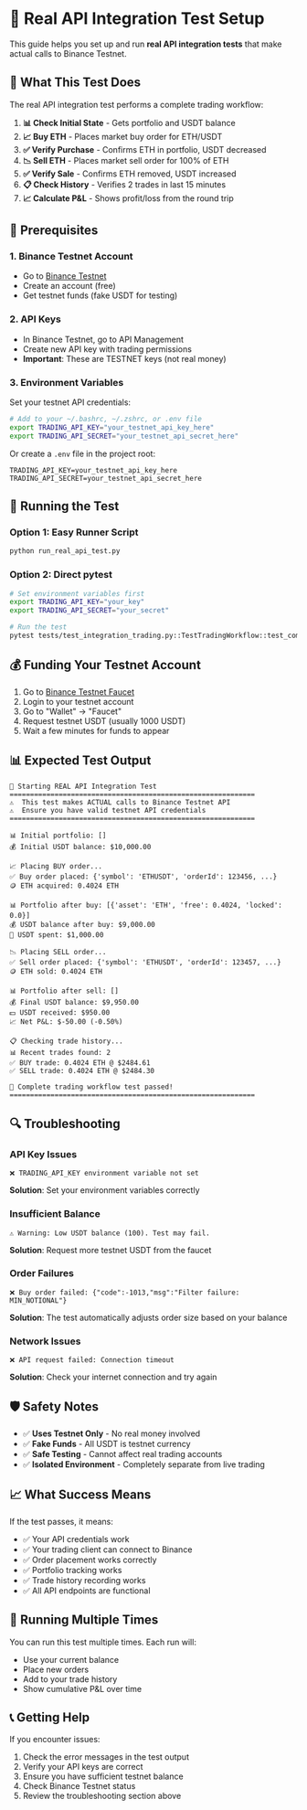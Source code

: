 # 🧪 Real API Integration Test Setup

This guide helps you set up and run **real API integration tests** that make actual calls to Binance Testnet.

## 🎯 **What This Test Does**

The real API integration test performs a complete trading workflow:

1. **📊 Check Initial State** - Gets portfolio and USDT balance
2. **📈 Buy ETH** - Places market buy order for ETH/USDT
3. **✅ Verify Purchase** - Confirms ETH in portfolio, USDT decreased
4. **📉 Sell ETH** - Places market sell order for 100% of ETH
5. **✅ Verify Sale** - Confirms ETH removed, USDT increased
6. **📋 Check History** - Verifies 2 trades in last 15 minutes
7. **📈 Calculate P&L** - Shows profit/loss from the round trip

## 🔧 **Prerequisites**

### 1. Binance Testnet Account
- Go to [Binance Testnet](https://testnet.binance.vision/)
- Create an account (free)
- Get testnet funds (fake USDT for testing)

### 2. API Keys
- In Binance Testnet, go to API Management
- Create new API key with trading permissions
- **Important**: These are TESTNET keys (not real money)

### 3. Environment Variables
Set your testnet API credentials:

```bash
# Add to your ~/.bashrc, ~/.zshrc, or .env file
export TRADING_API_KEY="your_testnet_api_key_here"
export TRADING_API_SECRET="your_testnet_api_secret_here"
```

Or create a `.env` file in the project root:
```env
TRADING_API_KEY=your_testnet_api_key_here
TRADING_API_SECRET=your_testnet_api_secret_here
```

## 🚀 **Running the Test**

### Option 1: Easy Runner Script
```bash
python run_real_api_test.py
```

### Option 2: Direct pytest
```bash
# Set environment variables first
export TRADING_API_KEY="your_key"
export TRADING_API_SECRET="your_secret"

# Run the test
pytest tests/test_integration_trading.py::TestTradingWorkflow::test_complete_trading_workflow_real_api -v -s
```

## 💰 **Funding Your Testnet Account**

1. Go to [Binance Testnet Faucet](https://testnet.binance.vision/)
2. Login to your testnet account
3. Go to "Wallet" → "Faucet"
4. Request testnet USDT (usually 1000 USDT)
5. Wait a few minutes for funds to appear

## 📊 **Expected Test Output**

```
🚀 Starting REAL API Integration Test
============================================================
⚠️  This test makes ACTUAL calls to Binance Testnet API
⚠️  Ensure you have valid testnet API credentials
============================================================

📊 Initial portfolio: []
💰 Initial USDT balance: $10,000.00

📈 Placing BUY order...
✅ Buy order placed: {'symbol': 'ETHUSDT', 'orderId': 123456, ...}
🪙 ETH acquired: 0.4024 ETH

📊 Portfolio after buy: [{'asset': 'ETH', 'free': 0.4024, 'locked': 0.0}]
💰 USDT balance after buy: $9,000.00
💸 USDT spent: $1,000.00

📉 Placing SELL order...
✅ Sell order placed: {'symbol': 'ETHUSDT', 'orderId': 123457, ...}
🪙 ETH sold: 0.4024 ETH

📊 Portfolio after sell: []
💰 Final USDT balance: $9,950.00
💵 USDT received: $950.00
📈 Net P&L: $-50.00 (-0.50%)

📋 Checking trade history...
📊 Recent trades found: 2
✅ BUY trade: 0.4024 ETH @ $2484.61
✅ SELL trade: 0.4024 ETH @ $2484.30

🎉 Complete trading workflow test passed!
============================================================
```

## 🔍 **Troubleshooting**

### API Key Issues
```
❌ TRADING_API_KEY environment variable not set
```
**Solution**: Set your environment variables correctly

### Insufficient Balance
```
⚠️ Warning: Low USDT balance (100). Test may fail.
```
**Solution**: Request more testnet USDT from the faucet

### Order Failures
```
❌ Buy order failed: {"code":-1013,"msg":"Filter failure: MIN_NOTIONAL"}
```
**Solution**: The test automatically adjusts order size based on your balance

### Network Issues
```
❌ API request failed: Connection timeout
```
**Solution**: Check your internet connection and try again

## 🛡️ **Safety Notes**

- ✅ **Uses Testnet Only** - No real money involved
- ✅ **Fake Funds** - All USDT is testnet currency
- ✅ **Safe Testing** - Cannot affect real trading accounts
- ✅ **Isolated Environment** - Completely separate from live trading

## 📈 **What Success Means**

If the test passes, it means:
- ✅ Your API credentials work
- ✅ Your trading client can connect to Binance
- ✅ Order placement works correctly
- ✅ Portfolio tracking works
- ✅ Trade history recording works
- ✅ All API endpoints are functional

## 🔄 **Running Multiple Times**

You can run this test multiple times. Each run will:
- Use your current balance
- Place new orders
- Add to your trade history
- Show cumulative P&L over time

## 📞 **Getting Help**

If you encounter issues:
1. Check the error messages in the test output
2. Verify your API keys are correct
3. Ensure you have sufficient testnet balance
4. Check Binance Testnet status
5. Review the troubleshooting section above
